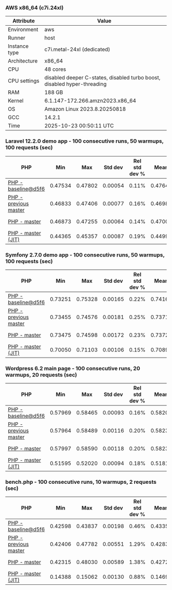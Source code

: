 ### AWS x86_64 (c7i.24xl)

|  Attribute    |     Value      |
|---------------|----------------|
| Environment   |aws|
| Runner        |host|
| Instance type |c7i.metal-24xl (dedicated)|
| Architecture  |x86_64
| CPU           |48 cores|
| CPU settings  |disabled deeper C-states, disabled turbo boost, disabled hyper-threading|
| RAM           |188 GB|
| Kernel        |6.1.147-172.266.amzn2023.x86_64|
| OS            |Amazon Linux 2023.8.20250818|
| GCC           |14.2.1|
| Time          |2025-10-23 00:50:11 UTC|

### Laravel 12.2.0 demo app - 100 consecutive runs, 50 warmups, 100 requests (sec)

|     PHP     |     Min     |     Max     |    Std dev   | Rel std dev % |  Mean  | Mean diff % |   Median   | Median diff % |   Skew  | P-value |  Instr count  |     Memory    |
|-------------|-------------|-------------|--------------|---------------|--------|-------------|------------|---------------|---------|---------|---------------|---------------|
|[PHP - baseline@d5f6](https://github.com/php/php-src/commit/d5f6e56610)|0.47534|0.47802|0.00054|0.11%|0.47647|0.00%|0.47645|0.00%|0.864|0.999|180946279|43.68 MB|
|[PHP - previous master](https://github.com/php/php-src/commit/40a42cffd8)|0.46833|0.47406|0.00077|0.16%|0.46985|-1.39%|0.46971|-1.41%|1.962|0.000|176334769|44.26 MB|
|[PHP - master](https://github.com/php/php-src/commit/f8656fae35)|0.46873|0.47255|0.00064|0.14%|0.47005|-1.35%|0.46997|-1.36%|0.906|0.000|176404796|44.26 MB|
|[PHP - master (JIT)](https://github.com/php/php-src/commit/f8656fae35)|0.44365|0.45357|0.00087|0.19%|0.44998|-5.56%|0.44994|-5.56%|-3.109|0.000|147876458|53.39 MB|

### Symfony 2.7.0 demo app - 100 consecutive runs, 50 warmups, 100 requests (sec)

|     PHP     |     Min     |     Max     |    Std dev   | Rel std dev % |  Mean  | Mean diff % |   Median   | Median diff % |   Skew  | P-value |  Instr count  |     Memory    |
|-------------|-------------|-------------|--------------|---------------|--------|-------------|------------|---------------|---------|---------|---------------|---------------|
|[PHP - baseline@d5f6](https://github.com/php/php-src/commit/d5f6e56610)|0.73251|0.75328|0.00165|0.22%|0.74164|0.00%|0.74157|0.00%|1.915|0.999|291621470|40.28 MB|
|[PHP - previous master](https://github.com/php/php-src/commit/40a42cffd8)|0.73455|0.74576|0.00181|0.25%|0.73719|-0.60%|0.73667|-0.66%|2.378|0.000|287318844|40.49 MB|
|[PHP - master](https://github.com/php/php-src/commit/f8656fae35)|0.73475|0.74598|0.00172|0.23%|0.73722|-0.60%|0.73695|-0.62%|2.803|0.000|287318819|40.51 MB|
|[PHP - master (JIT)](https://github.com/php/php-src/commit/f8656fae35)|0.70050|0.71103|0.00106|0.15%|0.70895|-4.41%|0.70902|-4.39%|-5.116|0.000|267681741|47.79 MB|

### Wordpress 6.2 main page - 100 consecutive runs, 20 warmups, 20 requests (sec)

|     PHP     |     Min     |     Max     |    Std dev   | Rel std dev % |  Mean  | Mean diff % |   Median   | Median diff % |   Skew  | P-value |  Instr count  |     Memory    |
|-------------|-------------|-------------|--------------|---------------|--------|-------------|------------|---------------|---------|---------|---------------|---------------|
|[PHP - baseline@d5f6](https://github.com/php/php-src/commit/d5f6e56610)|0.57969|0.58465|0.00093|0.16%|0.58203|0.00%|0.58214|0.00%|-0.185|0.999|1123344158|43.80 MB|
|[PHP - previous master](https://github.com/php/php-src/commit/40a42cffd8)|0.57964|0.58489|0.00116|0.20%|0.58238|0.06%|0.58247|0.06%|-0.109|0.017|1120065398|44.08 MB|
|[PHP - master](https://github.com/php/php-src/commit/f8656fae35)|0.57997|0.58590|0.00118|0.20%|0.58239|0.06%|0.58248|0.06%|0.339|0.048|1120075182|44.08 MB|
|[PHP - master (JIT)](https://github.com/php/php-src/commit/f8656fae35)|0.51595|0.52020|0.00094|0.18%|0.51811|-10.98%|0.51827|-10.97%|-0.207|0.000|866123806|61.50 MB|

### bench.php - 100 consecutive runs, 10 warmups, 2 requests (sec)

|     PHP     |     Min     |     Max     |    Std dev   | Rel std dev % |  Mean  | Mean diff % |   Median   | Median diff % |   Skew  | P-value |  Instr count  |     Memory    |
|-------------|-------------|-------------|--------------|---------------|--------|-------------|------------|---------------|---------|---------|---------------|---------------|
|[PHP - baseline@d5f6](https://github.com/php/php-src/commit/d5f6e56610)|0.42598|0.43837|0.00198|0.46%|0.43356|0.00%|0.43371|0.00%|-0.497|0.999|2020638117|26.62 MB|
|[PHP - previous master](https://github.com/php/php-src/commit/40a42cffd8)|0.42406|0.47782|0.00551|1.29%|0.42833|-1.21%|0.42715|-1.51%|7.539|0.000|2020586576|26.91 MB|
|[PHP - master](https://github.com/php/php-src/commit/f8656fae35)|0.42315|0.48030|0.00589|1.38%|0.42723|-1.46%|0.42615|-1.74%|7.636|0.000|2020586562|26.91 MB|
|[PHP - master (JIT)](https://github.com/php/php-src/commit/f8656fae35)|0.14388|0.15062|0.00130|0.88%|0.14691|-66.12%|0.14688|-66.13%|0.445|0.000|536605585|27.68 MB|
